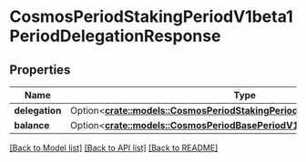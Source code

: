 # CosmosPeriodStakingPeriodV1beta1PeriodDelegationResponse

## Properties

Name | Type | Description | Notes
------------ | ------------- | ------------- | -------------
**delegation** | Option<[**crate::models::CosmosPeriodStakingPeriodV1beta1PeriodDelegation**](cosmos.staking.v1beta1.Delegation.md)> |  | [optional]
**balance** | Option<[**crate::models::CosmosPeriodBasePeriodV1beta1PeriodCoin**](cosmos.base.v1beta1.Coin.md)> |  | [optional]

[[Back to Model list]](../README.md#documentation-for-models) [[Back to API list]](../README.md#documentation-for-api-endpoints) [[Back to README]](../README.md)



